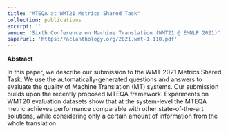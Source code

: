 ```yaml
---
title: "MTEQA at WMT21 Metrics Shared Task"
collection: publications
excerpt: ''
venue: 'Sixth Conference on Machine Translation (WMT21 @ EMNLP 2021)'
paperurl: 'https://aclanthology.org/2021.wmt-1.110.pdf'
---
```


**Abstract**

In this paper, we describe our submission to the WMT 2021 Metrics Shared Task. We use the automatically-generated questions and answers to evaluate the quality of Machine Translation (MT) systems. Our submission builds upon the recently proposed MTEQA framework. Experiments on WMT20 evaluation datasets show that at the system-level the MTEQA metric achieves performance comparable with other state-of-the-art solutions, while considering only a certain amount of information from the whole translation.

